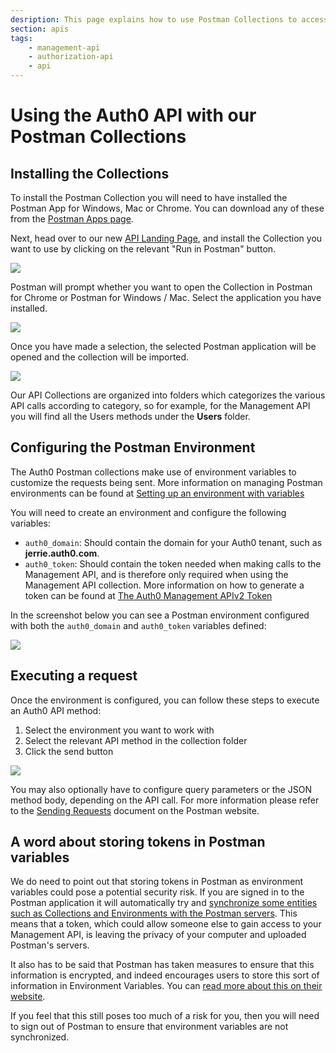 ```yaml
---
desription: This page explains how to use Postman Collections to access Auth0 APIs.
section: apis
tags:
    - management-api
    - authorization-api
    - api
---
```


# Using the Auth0 API with our Postman Collections

## Installing the Collections

To install the Postman Collection you will need to have installed the Postman App for Windows, Mac or Chrome. You can download any of these from the [Postman Apps page](https://www.getpostman.com/apps).

Next, head over to our new [API Landing Page](/api/info), and install the Collection you want to use by clicking on the relevant "Run in Postman" button.

![](/media/articles/api/postman/auth0-api-landing.png)

Postman will prompt whether you want to open the Collection in Postman for Chrome or Postman for Windows / Mac. Select the application you have installed.

![](/media/articles/api/postman/postman-open-with-dialog.png)

Once you have made a selection, the selected Postman application will be opened and the collection will be imported.

![](/media/articles/api/postman/collection-post-install.png)

Our API Collections are organized into folders which categorizes the various API calls according to category, so for example, for the Management API you will find all the Users methods under the **Users** folder.

## Configuring the Postman Environment

The Auth0 Postman collections make use of environment variables to customize the requests being sent. More information on managing Postman environments can be found at [Setting up an environment with variables](https://www.getpostman.com/docs/environments)

You will need to create an environment and configure the following variables:

* `auth0_domain`: Should contain the domain for your Auth0 tenant, such as **jerrie.auth0.com**.
* `auth0_token`: Should contain the token needed when making calls to the Management API, and is therefore only required when using the Management API collection. More information on how to generate a token can be found at [The Auth0 Management APIv2 Token](https://auth0.com/docs/api/management/v2/tokens) 

In the screenshot below you can see a Postman environment configured with both the `auth0_domain` and `auth0_token` variables defined:

![](/media/articles/api/postman/environment-configured.png)

## Executing a request

Once the environment is configured, you can follow these steps to execute an Auth0 API method:

1. Select the environment you want to work with
2. Select the relevant API method in the collection folder
3. Click the send button

![](/media/articles/api/postman/execute-api-method.png)

You may also optionally have to configure query parameters or the JSON method body, depending on the API call. For more information please refer to the [Sending Requests](https://www.getpostman.com/docs/requests) document on the Postman website.

## A word about storing tokens in Postman variables

We do need to point out that storing tokens in Postman as environment variables could pose a potential security risk.  If you are signed in to the Postman application it will automatically try and [synchronize some entities such as Collections and Environments with the Postman servers](https://www.getpostman.com/docs/sync_overview). This means that a token, which could allow someone else to gain access to your Management API, is leaving the privacy of your computer and uploaded Postman's servers.

It also has to be said that Postman has taken measures to ensure that this information is encrypted, and indeed encourages users to store this sort of information in Environment Variables. You can [read more about this on their website](https://www.getpostman.com/docs/security).

If you feel that this still poses too much of a risk for you, then you will need to sign out of Postman to ensure that environment variables are not synchronized.
